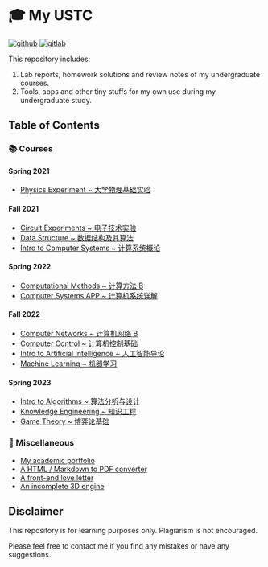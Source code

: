 # 🎓 My USTC

[![github](https://img.shields.io/github/stars/HasiNed/my-ustc?style=social)](https://github.com/HasiNed/my-ustc)
[![gitlab](https://img.shields.io/gitlab/stars/hasined/my-ustc?gitlab_url=https%3A%2F%2Fgit.lug.ustc.edu.cn%2F&style=social)](https://git.lug.ustc.edu.cn/hasined/my-ustc)

This repository includes:

1.  Lab reports, homework solutions and review notes of my undergraduate courses.
2.  Tools, apps and other tiny stuffs for my own use during my undergraduate study.

## Table of Contents

### 📚 Courses

#### Spring 2021

- [Physics Experiment ~ 大学物理基础实验](./Courses/Physics%20Experiments/)

#### Fall 2021

- [Circuit Experiments ~ 电子技术实验](./Courses/Circuit%20Experiments/)
- [Data Structure ~ 数据结构及其算法](./Courses/Data%20Structure/)
- [Intro to Computer Systems ~ 计算系统概论](./Courses/Intro%20to%20Computer%20Systems/)

#### Spring 2022

- [Computational Methods ~ 计算方法 B](./Courses/Computational%20Methods/)
- [Computer Systems APP ~ 计算机系统详解](./Courses/Computer%20Systems/)

#### Fall 2022

- [Computer Networks ~ 计算机网络 B](./Courses/Computer%20Networks/)
- [Computer Control ~ 计算机控制基础](./Courses/Computer%20Control/)
- [Intro to Artificial Intelligence ~ 人工智能导论](./Courses/Intro%20to%20Artificial%20Intelligence/)
- [Machine Learning ~ 机器学习](./Courses/Machine%20Learning/)

#### Spring 2023

- [Intro to Algorithms ~ 算法分析与设计](./Course/Algorithms)
- [Knowledge Engineering ~ 知识工程](./Course/Knowledge%20Engineering)
- [Game Theory ~ 博弈论基础](./Course/Game%20Theory)

### 🔨 Miscellaneous

- [My academic portfolio](https://github.com/HasiNed/aboutme)
- [A HTML / Markdown to PDF converter](https://github.com/HasiNed/onepagepdf)
- [A front-end love letter](./Misc/vue3%20kokuhaku/)
- [An incomplete 3D engine](./Misc/opengl%20learning/)

## Disclaimer

This repository is for learning purposes only. Plagiarism is not encouraged.

Please feel free to contact me if you find any mistakes or have any suggestions.
